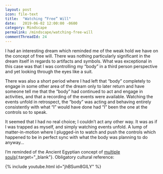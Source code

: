 ```yaml
---
layout: post
icon: file-text
title:  "Watching “Free” Will"
date:   2019-06-02 12:00:00 -0600
category: Mindscape
permalink: /mindscape/watching-free-will
commentThreadId: 24
---
```


I had an interesting dream which reminded me of the weak hold we have on the concept of free will. There was nothing particularly significant in the dream itself in regards to artifacts and symbols. What was exceptional in this case was that I was controlling my “body” in a third person perspective and yet looking through the eyes like a suit.

There was also a short period where I had left that “body” completely to engage in some other area of the dream only to later return and have someone tell me that the “body” had continued to act and engage in activities, and that a recording of the events were available. Watching the events unfold in retrospect, the “body” was acting and behaving entirely consistently with what “I” would have done had “I” been the one at the controls so to speak.

It seemed that I had no real choice; I couldn’t act any other way. It was as if I was trapped as myself, and simply watching events unfold. A lump of matter-in-motion where I plugged-in to watch and push the controls which happened to be in perfect sync with what the body was planning to do anyway…

I’m reminded of the Ancient Egyptian concept of [multiple souls](https://en.wikipedia.org/wiki/Ancient_Egyptian_conception_of_the_soul){:target="_blank"}. Obligatory cultural reference:

{% include youtube.html id="jhBSum8GILY" %}
